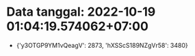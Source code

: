 # Data tanggal: 2022-10-19 01:04:19.574062+07:00

* {'y3OTGP9YM1vQeagV': 2873, 'hXSScS189NZgVr58': 3480}
